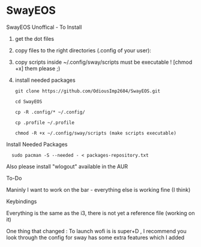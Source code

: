 # SwayEOS
SwayEOS
Unoffical - To Install
1) get the dot files

2) copy files to the right directories (.config of your user):

3) copy scripts inside ~/.config/sway/scripts must be executable ! [chmod +x] them please ;)

4) install needed packages

       git clone https://github.com/OdiousImp2604/SwayEOS.git

       cd SwayEOS

       cp -R .config/* ~/.config/
       
       cp .profile ~/.profile

       chmod -R +x ~/.config/sway/scripts (make scripts executable)
 
 Install Needed Packages
 
      sudo pacman -S --needed - < packages-repository.txt
      
  Also please install "wlogout" available in the AUR    

To-Do

Maninly I want to work on the bar - everything else is working fine (I think)

Keybindings

Everything is the same as the i3, there is not yet a reference file (working on it)

One thing that changed : To launch wofi is is super+D , I recommend you look through the config for sway has some extra features which I added
